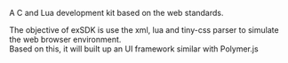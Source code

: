 A C and Lua development kit based on the web standards.

The objective of exSDK is use the xml, lua and tiny-css parser to simulate the web browser environment.  
Based on this, it will built up an UI framework similar with Polymer.js 

